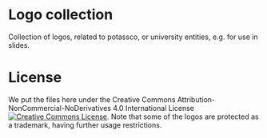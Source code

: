 # Logo collection

Collection of logos, related to potassco, or university entities, e.g. for use in slides.

# License

We put the files here under the Creative Commons Attribution-NonCommercial-NoDerivatives 4.0 International License <a rel="license" href="http://creativecommons.org/licenses/by-nc-nd/4.0/"><img alt="Creative Commons License" style="border-width:0" src="https://i.creativecommons.org/l/by-nc-nd/4.0/80x15.png" /></a>.
Note that some of the logos are protected as a trademark, having further usage restrictions.
